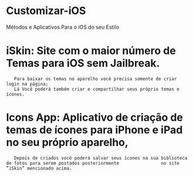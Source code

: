 # Customizar-iOS
Métodos e Aplicativos Para o iOS do seu Estilo


# iSkin: Site com o maior número de Temas para iOS sem Jailbreak. 
       Para baixar os temas no aparelho você precisa somente de criar login na página;
       Lá Você poderá também criar e compartilhar seus próprio temas e ícones.
       
       
       
# Icons App: Aplicativo de criação de temas de ícones para iPhone e iPad no seu próprio aparelho,
       Depois de criados você poderá salvar seus ícones na sua biblioteca de fotos para serem postados posteriormente                no site ”iSkin” mencionado acima.
       
       
       
       
